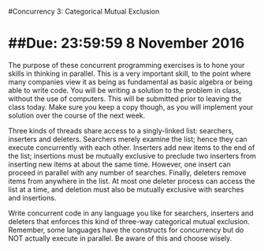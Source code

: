 #Concurrency 3: Categorical Mutual Exclusion

##Due: 23:59:59 8 November 2016
===============================

The purpose of these concurrent programming exercises is to hone your skills in thinking in parallel. This is a very important skill, to the point where many companies view it as being as fundamental as basic algebra or being able to write code. You will be writing a solution to the problem in class, without the use of computers. This will be submitted prior to leaving the class today. Make sure you keep a copy though, as you will implement your solution over the course of the next week.

Three kinds of threads share access to a singly-linked list: searchers, inserters and deleters. Searchers merely examine the list; hence they can execute concurrently with each other. Inserters add new items to the end of the list; insertions must be mutually exclusive to preclude two inserters from inserting new items at about the same time. However, one insert can proceed in parallel with any number of searches. Finally, deleters remove items from anywhere in the list. At most one deleter process can access the list at a time, and deletion must also be mutually exclusive with searches and insertions.

Write concurrent code in any language you like for searchers, inserters and deleters that enforces this kind of three-way categorical mutual exclusion. Remember, some languages have the constructs for concurrency but do NOT actually execute in parallel. Be aware of this and choose wisely.

